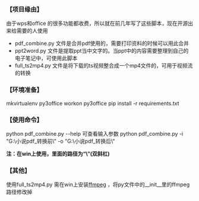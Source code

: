 
### 【项目缘由】
由于wps和office 的很多功能都收费，所以就在前几年写了这些脚本，现在开源出来给需要的人使用
- pdf_combine.py 文件是合并pdf使用的，需要打印资料的时候可以用此合并
- ppt2word.py 文件是提取ppt当中文字的。当ppt中的内容需要整理到自己的电子笔记中，可使用此脚本
- full_ts2mp4.py 文件是将下载的ts视频整合成一个mp4文件的，可用于视频流的转换

### 【环境准备】
mkvirtualenv py3office
workon py3office
pip install -r requirements.txt

### 【使用命令】
python pdf_combine.py --help  可查看输入参数
python pdf_combine.py -i "G:\\小说pdf_转换前\\" -o "G:\\小说pdf_转换后\\"  


**注：在win上使用，里面的路径为“\\”(双斜杠)**

###  【其他】
使用full_ts2mp4.py 需在win上安装[ffmpeg](https://ffmpeg.org/) ，将py文件中的__init__里的ffmpeg路径修改掉
